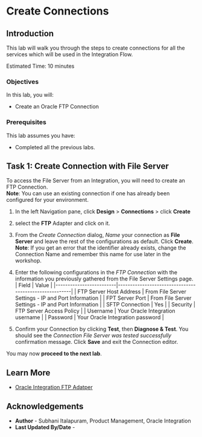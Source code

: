 # Create Connections

## Introduction


This lab will walk you through the steps to create connections for all the services which will be used in the Integration Flow.

Estimated Time: 10 minutes

### Objectives
In this lab, you will:
- Create an Oracle FTP Connection

### Prerequisites
This lab assumes you have:
- Completed all the previous labs.

## Task 1: Create Connection with File Server

To access the File Server from an Integration, you will need to create an FTP Connection.  
**Note**: You can use an existing connection if one has already been configured for your environment.

1. In the left Navigation pane, click **Design** > **Connections** > click **Create**
2. select the **FTP** Adapter and click on it.
3. From the *Create Connection* dialog, *Name* your connection as **File Server** and leave the rest of the configurations as default. Click **Create**.  
**Note**: If you get an error that the identifier already exists, change the Connection Name and remember this name for use later in the workshop.
4. Enter the following configurations in the *FTP Connection* with the information you previously gathered from the File Server Settings page.  
| Field                   | Value                                                 |
|-------------------------|-------------------------------------------------------|
| FTP Server Host Address | From File Server Settings - IP and Port Information   |
| FPT Server Port         | From File Server Settings - IP and Port Information   |
| SFTP Connection         | Yes                                                   |
| Security                | FTP Server Access Policy                              |
| Username                | Your Oracle Integration username                      |
| Password                | Your Oracle Integration password                      |

5. Confirm your Connection by clicking **Test**, then **Diagnose & Test**. You should see the *Connection File Server was tested successfully* confirmation message. Click **Save** and exit the Connection editor.

You may now **proceed to the next lab**.


## Learn More

* [Oracle Integration FTP Adatper](https://www.oracle.com/pls/topic/lookup?ctx=en/cloud/paas/integration-cloud&id=ICSFT-GUID-59194DED-31DC-4E3D-893C-0064D7CC65A0)

## Acknowledgements
* **Author** - Subhani Italapuram, Product Management, Oracle Integration
* **Last Updated By/Date** -
